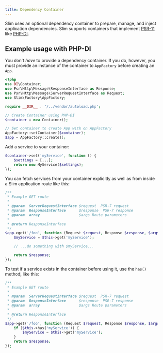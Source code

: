 ```yaml
---
title: Dependency Container
---
```


Slim uses an optional dependency container to prepare, manage, and inject application
dependencies. Slim supports containers that implement [PSR-11](http://www.php-fig.org/psr/psr-11/) like [PHP-DI](http://php-di.org/doc/frameworks/slim.html).

## Example usage with PHP-DI

You don't _have_ to provide a dependency container. If you do, however, you must provide an instance of the container to `AppFactory` before creating an `App`.

```php
<?php
use DI\Container;
use Psr\Http\Message\ResponseInterface as Response;
use Psr\Http\Message\ServerRequestInterface as Request;
use Slim\Factory\AppFactory;

require __DIR__ . '/../vendor/autoload.php';

// Create Container using PHP-DI
$container = new Container();

// Set container to create App with on AppFactory
AppFactory::setContainer($container);
$app = AppFactory::create();
```

Add a service to your container:

```php
$container->set('myService', function () {
    $settings = [...];
    return new MyService($settings);
});
```

You can fetch services from your container explicitly as well as from inside a Slim
application route like this:

```php
/**
 * Example GET route
 *
 * @param  ServerRequestInterface $request  PSR-7 request
 * @param  ResponseInterface      $response  PSR-7 response
 * @param  array                  $args Route parameters
 *
 * @return ResponseInterface
 */
$app->get('/foo', function (Request $request, Response $response, $args) {
    $myService = $this->get('myService');

    // ...do something with $myService...

    return $response;
});
```

To test if a service exists in the container before using it, use the `has()` method, like this:

```php
/**
 * Example GET route
 *
 * @param  ServerRequestInterface $request  PSR-7 request
 * @param  ResponseInterface      $response  PSR-7 response
 * @param  array                  $args Route parameters
 *
 * @return ResponseInterface
 */
$app->get('/foo', function (Request $request, Response $response, $args) {
    if ($this->has('myService')) {
        $myService = $this->get('myService');
    }
    return $response;
});
```
